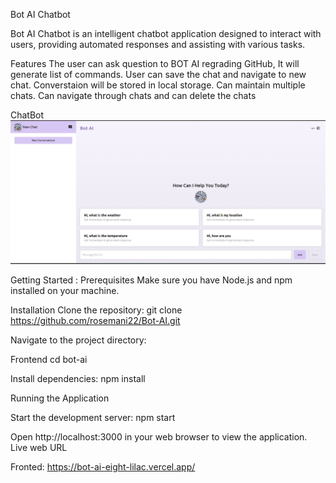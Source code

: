 Bot AI Chatbot 

Bot AI Chatbot is an intelligent chatbot application designed to interact with users, providing automated responses and assisting with various tasks.

Features
The user can ask question to BOT AI regrading GitHub, It will generate list of commands.
User can save the chat and navigate to new chat.
Converstaion will be stored in local storage.
Can maintain multiple chats.
Can navigate through chats and can delete the chats

ChatBot 
![image Description](./src/chatbotai.png)

Getting Started : 
Prerequisites
Make sure you have Node.js and npm installed on your machine.

Installation
Clone the repository:
git clone https://github.com/rosemani22/Bot-AI.git

Navigate to the project directory:

Frontend
cd bot-ai

Install dependencies:
npm install

Running the Application

Start the development server:
npm start

Open http://localhost:3000 in your web browser to view the application.
Live web URL

Fronted: https://bot-ai-eight-lilac.vercel.app/